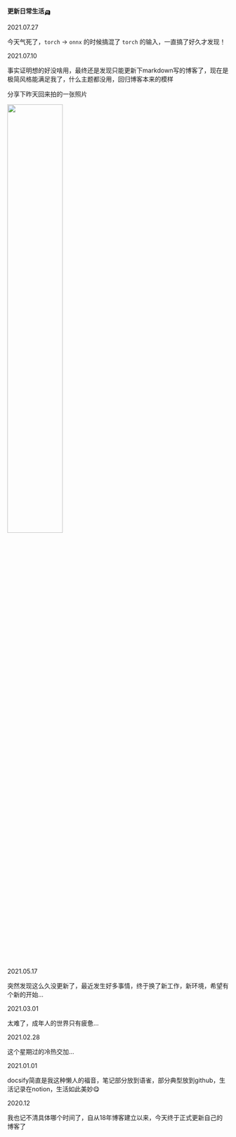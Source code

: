 <head><style type="text/css">h1:first-child {display:none;}</style></head>

**更新日常生活🛺**

2021.07.27

今天气死了，`torch` -> `onnx` 的时候搞混了 `torch` 的输入，一直搞了好久才发现！

2021.07.10

事实证明想的好没啥用，最终还是发现只能更新下markdown写的博客了，现在是极简风格能满足我了，什么主题都没用，回归博客本来的模样

分享下昨天回来拍的一张照片

<img src="https://cdn.jsdelivr.net/gh/lblbk/picgo/img/WeChat%20Image_20210710112233.jpg" width="50%" height="50%" >



2021.05.17

突然发现这么久没更新了，最近发生好多事情，终于换了新工作，新环境，希望有个新的开始...



2021.03.01

太难了，成年人的世界只有疲惫...



2021.02.28

这个星期过的冷热交加...



2021.01.01

docsify简直是我这种懒人的福音，笔记部分放到语雀，部分典型放到github，生活记录在notion，生活如此美妙😋



2020.12

我也记不清具体哪个时间了，自从18年博客建立以来，今天终于正式更新自己的博客了